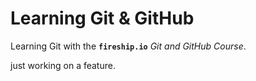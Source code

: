 # Learning Git & GitHub

Learning Git with the **`fireship.io`** *Git and GitHub Course*.

just working on a feature.
